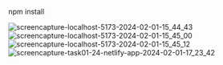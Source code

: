  npm install 

![screencapture-localhost-5173-2024-02-01-15_44_43](https://github.com/Eng-MustafaMasoud/markatty/assets/26779466/0bd4a67c-f0bd-4f9f-99b8-867d3e9e19f7)
![screencapture-localhost-5173-2024-02-01-15_45_00](https://github.com/Eng-MustafaMasoud/markatty/assets/26779466/b4c06a4a-8372-4474-a682-77644094390d)
 ![screencapture-localhost-5173-2024-02-01-15_45_12](https://github.com/Eng-MustafaMasoud/markatty/assets/26779466/86112159-b759-4d9f-b4cd-fc126a3f7705)
![screencapture-task01-24-netlify-app-2024-02-01-17_23_42](https://github.com/Eng-MustafaMasoud/markatty/assets/26779466/1553cdae-92bf-48a9-94d9-e460abb34c0a)
